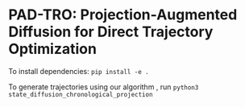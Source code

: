 # PAD-TRO: Projection-Augmented Diffusion for Direct Trajectory Optimization 

To install dependencies: 
`pip install -e . `

To generate trajectories using our algorithm , run `python3 state_diffusion_chronological_projection`
